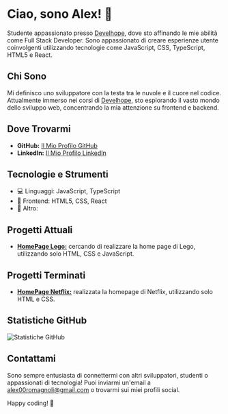 
# Ciao, sono Alex! 👋

Studente appassionato presso [Develhope](develhope.co), dove sto affinando le mie abilità come Full Stack Developer. Sono appassionato di creare esperienze utente coinvolgenti utilizzando tecnologie come JavaScript, CSS, TypeScript, HTML5 e React.

## Chi Sono

Mi definisco uno sviluppatore con la testa tra le nuvole e il cuore nel codice. Attualmente immerso nei corsi di [Develhope](develhope.co), sto esplorando il vasto mondo dello sviluppo web, concentrando la mia attenzione su frontend e backend.

## Dove Trovarmi

- **GitHub:** [Il Mio Profilo GitHub](https://github.com/alecs25)
- **LinkedIn:** [Il Mio Profilo LinkedIn](https://www.linkedin.com/in/alex-romagnoli-geeky/)
<!--- - **Portfolio:** [Il Mio Portfolio](https://alex.dev) -->

## Tecnologie e Strumenti

- 💻 Linguaggi: JavaScript, TypeScript
- 🎨 Frontend: HTML5, CSS, React
- 🔧 Altro: <!-- [Includi altre competenze qui] -->

## Progetti Attuali

- [**HomePage Lego:**](https://github.com/Alecs25/LegoHomePage) cercando di realizzare la home page di Lego, utilizzando solo HTML, CSS e JavaScript.

  
## Progetti Terminati

- [**HomePage Netflix:**](https://github.com/Alecs25/NetflixProj) realizzata la homepage di Netflix, utilizzando solo HTML e CSS.


## Statistiche GitHub

![Statistiche GitHub](https://github-readme-stats.vercel.app/api?username=Alecs25)

## Contattami

Sono sempre entusiasta di connettermi con altri sviluppatori, studenti o appassionati di tecnologia! Puoi inviarmi un'email a [alex00romagnoli@gmail.com](mailto:alex00romagnoli@gmail.com) o trovarmi sui miei profili social.

Happy coding! 🚀
